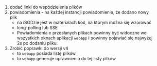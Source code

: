 1. dodać linki do wspódzielenia plików
2. powiadomienia - na każdej instancji powiadomienie, że dodano nowy plik
    * na iSODzie jest w materiałach kod, na którym można się wzorować
    * long-polling lub SSE
    * Powiadomienia o przesłanych plikach powinny być widoczne
      we wszystkich oknach aplikacji `webapp` i powinny pojawiać się
      najwyżej 2s po dodaniu pliku.
3. Zrobić poprawki do wersji v4
    * to `webapp` posiada listę plików
    * to `webapp` generuje uprawnienia do tej listy plików